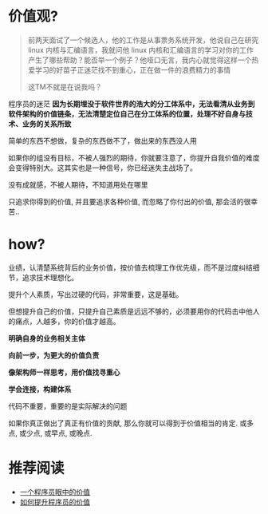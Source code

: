 # 价值观?

> 前两天面试了一个候选人，他的工作是从事票务系统开发，他说自己在研究 linux 内核与汇编语言，我就问他 linux 内核和汇编语言的学习对你的工作产生了哪些帮助？能否举一个例子？他哑口无言，我内心就觉得这样一个热爱学习的好苗子正迷茫找不到重心，正在做一件的浪费精力的事情
>
> 这TM不就是在说我吗？

程序员的迷茫 **因为长期埋没于软件世界的浩大的分工体系中，无法看清从业务到软件架构的价值链条，无法清楚定位自己在分工体系的位置，处理不好自身与技术、业务的关系所致**

简单的东西不想做，复杂的东西做不了，做出来的东西没人用

如果你的组没有目标，不被人强烈的期待，你就要注意了，你提升自我价值的难度会变得特别大。这其实也是一种信号，你已经迷失主战场了。

没有成就感，不被人期待，不知道用处在哪里

只追求你得到的价值, 并且要追求各种价值, 而忽略了你付出的价值, 那会活的很幸苦..



# how?

业绩，认清楚系统背后的业务价值，按价值去梳理工作优先级，而不是过度纠结细节，追求技术理想化。

提升个人素质，写出过硬的代码，非常重要，这是基础。

但想提升自己的价值，只提升自己素质是远远不够的，必须要用你的代码击中他人的痛点，人越多，你的价值才越高。

**明确自身的业务相关主体**

**向前一步，为更大的价值负责**

**像架构师一样思考，用价值找寻重心**

**学会连接，构建体系**

代码不重要，重要的是实际解决的问题

如果你真正做出了真正有价值的贡献, 那么你就可以得到于价值相当的肯定. 或多点, 或少点, 或早点, 或晚点.



# 推荐阅读

- [一个程序员眼中的价值](https://www.laruence.com/2015/01/02/2999.html)
- [如何提升程序员的价值]([https://hui-wang.info/2017/01/01/%E5%A6%82%E4%BD%95%E6%8F%90%E5%8D%87%E7%A8%8B%E5%BA%8F%E5%91%98%E7%9A%84%E4%BB%B7%E5%80%BC/?nsukey=LDIOJJCc2%2FU97sbr6tsLLRpIjTLuqkarNYeFY7C9nuxbyz7au2xHWavtb1SfOtxn3%2F2NKjJoFiltpEfkkMHQ2R6pgUX%2FFy%2F20Sh6onmZ0pAPczj0GqaGJIBeTOqoJn%2BS6bpnSMyiHZoOdSCiicmUcct%2Bm6%2BlYHTAFjTN1Rqpjo%2BSRKaLcuI%2Fap%2FGgGFQqSm25bTka%2Fk3wWdEIxwzQApb0A%3D%3D](https://hui-wang.info/2017/01/01/如何提升程序员的价值/?nsukey=LDIOJJCc2%2FU97sbr6tsLLRpIjTLuqkarNYeFY7C9nuxbyz7au2xHWavtb1SfOtxn3%2F2NKjJoFiltpEfkkMHQ2R6pgUX%2FFy%2F20Sh6onmZ0pAPczj0GqaGJIBeTOqoJn%2BS6bpnSMyiHZoOdSCiicmUcct%2Bm6%2BlYHTAFjTN1Rqpjo%2BSRKaLcuI%2Fap%2FGgGFQqSm25bTka%2Fk3wWdEIxwzQApb0A%3D%3D))

